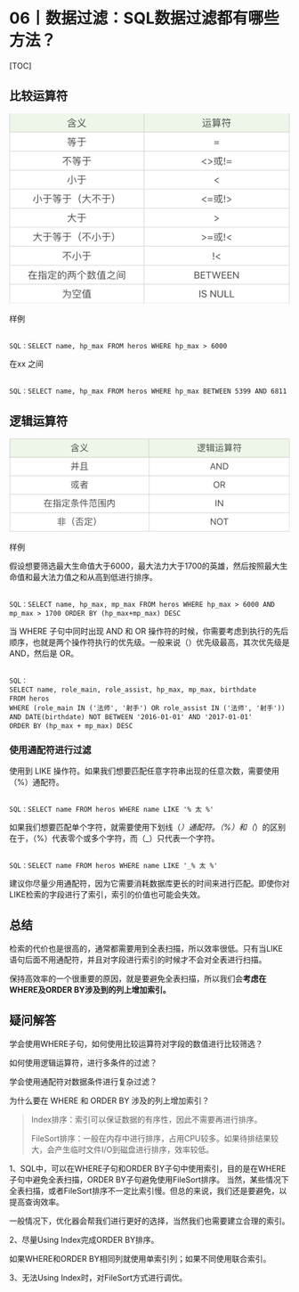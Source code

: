 # 06丨数据过滤：SQL数据过滤都有哪些方法？

[TOC]

## 比较运算符

![1575191109063](pics/1575191109063.png)

样例

```

SQL：SELECT name, hp_max FROM heros WHERE hp_max > 6000
```

在xx 之间

```

SQL：SELECT name, hp_max FROM heros WHERE hp_max BETWEEN 5399 AND 6811
```

## 逻辑运算符

![1575191174698](pics/1575191174698.png)

样例

假设想要筛选最大生命值大于6000，最大法力大于1700的英雄，然后按照最大生命值和最大法力值之和从高到低进行排序。

```

SQL：SELECT name, hp_max, mp_max FROM heros WHERE hp_max > 6000 AND mp_max > 1700 ORDER BY (hp_max+mp_max) DESC
```

当 WHERE 子句中同时出现 AND 和 OR 操作符的时候，你需要考虑到执行的先后顺序，也就是两个操作符执行的优先级。一般来说（）优先级最高，其次优先级是 AND，然后是 OR。

```

SQL：
SELECT name, role_main, role_assist, hp_max, mp_max, birthdate
FROM heros 
WHERE (role_main IN ('法师', '射手') OR role_assist IN ('法师', '射手')) 
AND DATE(birthdate) NOT BETWEEN '2016-01-01' AND '2017-01-01'
ORDER BY (hp_max + mp_max) DESC
```

### 使用通配符进行过滤

使用到 LIKE 操作符。如果我们想要匹配任意字符串出现的任意次数，需要使用（%）通配符。

```

SQL：SELECT name FROM heros WHERE name LIKE '% 太 %'
```

如果我们想要匹配单个字符，就需要使用下划线（_）通配符。（%）和（_）的区别在于，（%）代表零个或多个字符，而（_）只代表一个字符。

```

SQL：SELECT name FROM heros WHERE name LIKE '_% 太 %'
```

建议你尽量少用通配符，因为它需要消耗数据库更长的时间来进行匹配。即使你对LIKE检索的字段进行了索引，索引的价值也可能会失效。

## 总结

检索的代价也是很高的，通常都需要用到全表扫描，所以效率很低。只有当LIKE语句后面不用通配符，并且对字段进行索引的时候才不会对全表进行扫描。

保持高效率的一个很重要的原因，就是要避免全表扫描，所以我们会**考虑在WHERE及ORDER BY涉及到的列上增加索引。**



## 疑问解答

学会使用WHERE子句，如何使用比较运算符对字段的数值进行比较筛选？



如何使用逻辑运算符，进行多条件的过滤？



学会使用通配符对数据条件进行复杂过滤？



为什么要在 WHERE 和 ORDER BY 涉及的列上增加索引？

>   Index排序：索引可以保证数据的有序性，因此不需要再进行排序。
>
>   FileSort排序：一般在内存中进行排序，占用CPU较多。如果待排结果较大，会产生临时文件I/O到磁盘进行排序，效率较低。

1、SQL中，可以在WHERE子句和ORDER BY子句中使用索引，目的是在WHERE子句中避免全表扫描，ORDER BY子句避免使用FileSort排序。
当然，某些情况下全表扫描，或者FileSort排序不一定比索引慢。但总的来说，我们还是要避免，以提高查询效率。

一般情况下，优化器会帮我们进行更好的选择，当然我们也需要建立合理的索引。

2、尽量Using Index完成ORDER BY排序。

如果WHERE和ORDER BY相同列就使用单索引列；如果不同使用联合索引。

3、无法Using Index时，对FileSort方式进行调优。